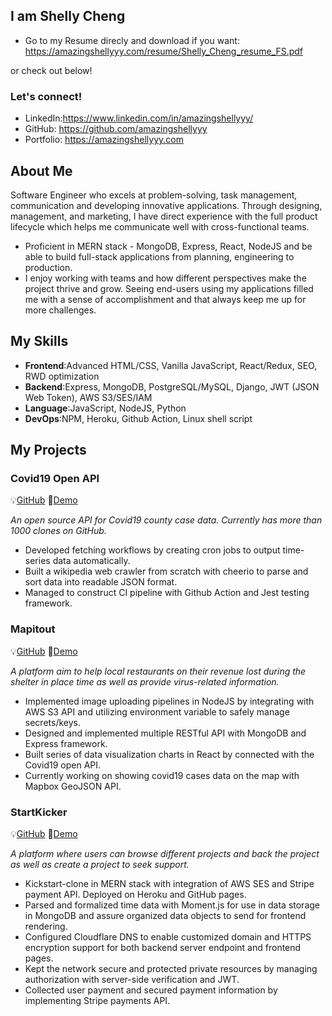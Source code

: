 
## I am Shelly Cheng
- Go to my Resume direcly and download if you want: https://amazingshellyyy.com/resume/Shelly_Cheng_resume_FS.pdf

or check out below!
### Let's connect!
- LinkedIn:https://www.linkedin.com/in/amazingshellyyy/
- GitHub: https://github.com/amazingshellyyy
- Portfolio: https://amazingshellyyy.com

## About Me
Software Engineer who excels at problem-solving, task management, communication and developing innovative applications. Through designing, management, and marketing, I have direct experience with the full product lifecycle which helps me communicate well with cross-functional teams.
- Proficient in MERN stack - MongoDB, Express, React, NodeJS and be able to build full-stack applications from planning, engineering to production.
- I enjoy working with teams and how different perspectives make the project thrive and grow. Seeing end-users using my applications filled me with a sense of accomplishment and that always keep me up for more challenges.

## My Skills
- **Frontend**:Advanced HTML/CSS, Vanilla JavaScript, React/Redux, SEO, RWD optimization
- **Backend**:Express, MongoDB, PostgreSQL/MySQL, Django, JWT (JSON Web Token), AWS S3/SES/IAM
- **Language**:JavaScript, NodeJS, Python
- **DevOps**:NPM, Heroku, Github Action, Linux shell script

## My Projects
### **Covid19 Open API** 
:bulb:[GitHub](https://github.com/amazingshellyyy/covid19-api)
:mag_right:[Demo](https://mapitout.github.io/#/covid19)

<i>An open source API for Covid19 county case data. Currently has more than 1000 clones on GitHub.</i>

- Developed fetching workflows by creating cron jobs to output time-series data automatically.
- Built a wikipedia web crawler from scratch with cheerio to parse and sort data into readable JSON format.
- Managed to construct CI pipeline with Github Action and Jest testing framework. </p>


### **Mapitout** 
:bulb:[GitHub](https://github.com/mapitout/mapitout)
:mag_right:[Demo](https://mapitout.github.io)

<i>A platform aim to help local restaurants on their revenue lost during the shelter in place time as well as provide virus-related
information.</i>

- Implemented image uploading pipelines in NodeJS by integrating with AWS S3 API and utilizing environment
variable to safely manage secrets/keys.
- Designed and implemented multiple RESTful API with MongoDB and Express framework.
- Built series of data visualization charts in React by connected with the Covid19 open API.
- Currently working on showing covid19 cases data on the map with Mapbox GeoJSON API. </p>


### **StartKicker** 
:bulb:[GitHub](https://github.com/amazingshellyyy/startkicker) :mag_right:[Demo](https://amazingshellyyy.com/startkicker)

<i>A platform where users can browse different projects and back the project as well as create a project to seek support.</i>
- Kickstart-clone in MERN stack with integration of AWS SES and Stripe payment API. Deployed on Heroku and
GitHub pages.
- Parsed and formalized time data with Moment.js for use in data storage in MongoDB and assure organized data
objects to send for frontend rendering.
- Configured Cloudflare DNS to enable customized domain and HTTPS encryption support for both backend
server endpoint and frontend pages.
- Kept the network secure and protected private resources by managing authorization with server-side
verification and JWT.
- Collected user payment and secured payment information by implementing Stripe payments API. 



